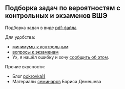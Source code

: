 ## Подборка задач по вероятностям с контрольных и экзаменов ВШЭ

Подборка задач в виде [pdf-файла](https://github.com/bdemeshev/probability_hse_exams/raw/master/probability_hse_exams.pdf)

Для удобства:

* [минимумы к контрольным](https://github.com/bdemeshev/probability_hse_exams/raw/master/excerpt_minima.pdf)
* [вопросы к экзаменам](https://github.com/bdemeshev/probability_hse_exams/raw/master/excerpt_exam_questions.pdf)
* Ух, я нашёл ошибку и хочу [сообщить об этом](https://github.com/bdemeshev/probability_hse_exams/issues/new?assignees=&labels=&template=--------.md&title=%D0%9E%D0%BF%D0%B5%D1%87%D0%B0%D1%82%D0%BA%D0%B0%3A+%D0%BA%D1%80+7+%D0%B7%D0%B0+3030-3031+%D0%B3%D0%BE%D0%B4%2C+%D0%B7%D0%B0%D0%B4%D0%B0%D1%87%D0%B0+25).


Прочие вкусности:

* Блог [pokrovka11](https://pokrovka11.wordpress.com)
* Материалы [семинаров](https://bdemeshev.github.io/pr201/) Бориса Демешева


